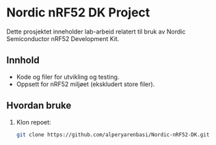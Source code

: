 # Nordic nRF52 DK Project

Dette prosjektet inneholder lab-arbeid relatert til bruk av Nordic Semiconductor nRF52 Development Kit.

## Innhold
- Kode og filer for utvikling og testing.
- Oppsett for nRF52 miljøet (ekskludert store filer).

## Hvordan bruke
1. Klon repoet:
   ```bash
   git clone https://github.com/alperyarenbasi/Nordic-nRF52-DK.git
